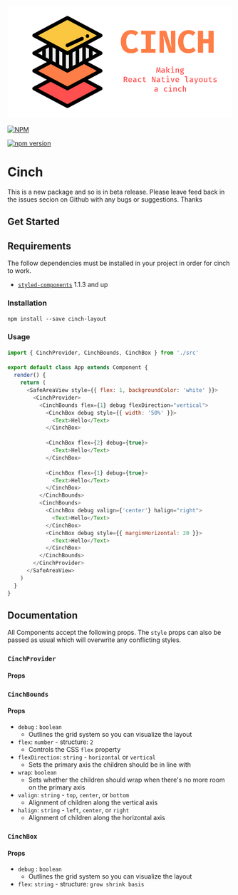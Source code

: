 <!-- Image here -->
<img src="./cinch-logo.png" alt='Cinch Logo Fixed'>

[![NPM](https://nodei.co/npm/cinch-layout.png)](https://nodei.co/npm/cinch-layout/)

[![npm version](https://badge.fury.io/js/cinch-layout.svg)](https://badge.fury.io/js/cinch-layout)

# Cinch

This is a new package and so is in beta release. Please leave feed back in the issues secion on Github with any bugs or suggestions. Thanks

## Get Started

## Requirements

The follow dependencies must be installed in your project in order for cinch to work.

- [`styled-components`](https://github.com/styled-components/styled-components) 1.1.3 and up

### Installation

`npm install --save cinch-layout`

### Usage

```js
import { CinchProvider, CinchBounds, CinchBox } from './src'

export default class App extends Component {
  render() {
    return (
      <SafeAreaView style={{ flex: 1, backgroundColor: 'white' }}>
        <CinchProvider>
          <CinchBounds flex={1} debug flexDirection="vertical">
            <CinchBox debug style={{ width: '50%' }}>
              <Text>Hello</Text>
            </CinchBox>

            <CinchBox flex={2} debug={true}>
              <Text>Hello</Text>
            </CinchBox>

            <CinchBox flex={1} debug={true}>
              <Text>Hello</Text>
            </CinchBox>
          </CinchBounds>
          <CinchBounds>
            <CinchBox debug valign={'center'} halign="right">
              <Text>Hello</Text>
            </CinchBox>
            <CinchBox debug style={{ marginHorizontal: 20 }}>
              <Text>Hello</Text>
            </CinchBox>
          </CinchBounds>
        </CinchProvider>
      </SafeAreaView>
    )
  }
}
```

## Documentation

All Components accept the following props. The `style` props can also be passed as usual
which will overwrite any conflicting styles.

### `CinchProvider`

#### Props

### `CinchBounds`

#### Props

- `debug` : `boolean`
  - Outlines the grid system so you can visualize the layout
- `flex`: `number` - structure: `2`
  - Controls the CSS `flex` property
- `flexDirection`: `string` - `horizontal` or `vertical`
  - Sets the primary axis the children should be in line with
- `wrap`: `boolean`
  - Sets whether the children should wrap when there's no more room on the primary axis
- `valign`: `string` - `top`, `center`, or `bottom`
  - Alignment of children along the vertical axis
- `halign`: `string` - `left`, `center`, or `right`
  - Alignment of children along the horizontal axis

### `CinchBox`

#### Props

- `debug` : `boolean`
  - Outlines the grid system so you can visualize the layout
- `flex`: `string` - structure: `grow shrink basis`
